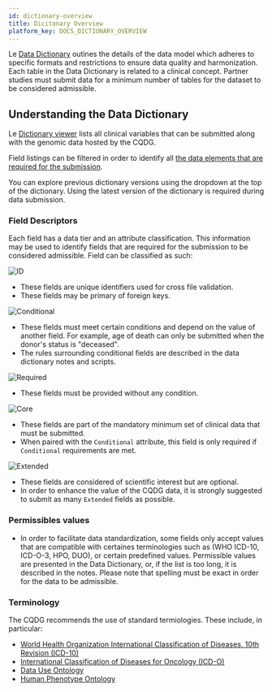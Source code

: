 ```yaml
---
id: dictionary-overview
title: Dicitonary Overview
platform_key: DOCS_DICTIONARY_OVERVIEW
---
```



Le [Data Dictionary](/dictionary) outines the details of the data model which adheres to specific formats and restrictions to ensure data quality and harmonization. Each table in the Data Dictionary is related to a clinical concept. Partner studies must submit data for a minimum number of tables for the dataset to be considered admissible. 


## Understanding the Data Dictionary

Le [Dictionary viewer](/dictionary) lists all clinical variables that can be submitted along with the genomic data hosted by the CQDG.

Field listings can be filtered in order to identify all [the data elements that are required for the submission](/en/submission/submitting-clinical-data).

You can explore previous dictionary versions using the dropdown at the top of the dictionary. Using the latest version of the dictionary is required during data submission.

### Field Descriptors

Each field has a data tier and an attribute classification. This information may be used to identify fields that are required for the submission to be considered admissible. Field can be classified as such:   

![ID](/assets/submission/dictionary-id.svg) 

- These fields are unique identifiers used for cross file validation.
- These fields may be primary of foreign keys. 

![Conditional](/assets/submission/dictionary-conditional.svg)

- These fields must meet certain conditions and depend on the value of another field. For example, age of death can only be submitted when the donor's status is "deceased".
- The rules surrounding conditional fields are described in the data dictionary notes and scripts.

![Required](/assets/submission/dictionary-required.svg)

- These fields must be provided without any condition.

![Core](/assets/submission/dictionary-core.svg)

- These fields are part of the mandatory minimum set of clinical data that must be submitted.
- When paired with the `Conditional` attribute, this field is only required if `Conditional` requirements are met.


![Extended](/assets/submission/dictionary-extended.svg)

- These fields are considered of scientific interest but are optional.
- In order to enhance the value of the CQDG data, it is strongly suggested to submit as many  `Extended` fields as possible. 

### Permissibles values

- In order to facilitate data standardization, some fields only accept values that are compatible with certaines terminologies such as (WHO ICD-10, ICD-O-3, HPO, DUO), or certain predefined values. Permissible values are presented in the Data Dictionary, or, if the list is too long, it is described in the notes. Please note that spelling must be exact in order for the data to be admissible. 


### Terminology 

The CQDG recommends the use of standard termiologies. These include, in particular:

- [World Health Organization International Classification of Diseases, 10th Revision (ICD-10)](https://icd.who.int/browse10/2019/en)
- [International Classification of Diseases for Oncology (ICD-O)](http://www.iacr.com.fr/index.php?option=com_content&view=category&layout=blog&id=100&Itemid=577)
- [Data Use Ontology](https://github.com/EBISPOT/DUO)
- [Human Phenotype Ontology](https://hpo.jax.org/app/)
